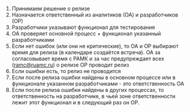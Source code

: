 1. Принимаем решение о релизе
2. Назначается ответственный из аналитиков (ОА) и разработчиков (ОР)
3. Разработчики указывают функционал для тестирования
4. ОА проверяет основной процесс + функционал указанный разработчиками
5. Если нет ошибок (или они не критические), то ОА и ОР выбирают время для релиза (в календаре создаётся встреча).  ОА за согласовывает время с РАМК и за час предупреждает всех (ramc@ruamc.ru) о релизе
ОР проводит релиз
6. Если ошибки есть, то релиз не проводится
7. Если после релиза ошибки найдены в основном процессе или в функционале указанном разработчиками - это ответственность ОА
8. Если после релиза ошибки найдены в других процессах, то ответственность на разработчике, в чьей зоне ответственности лежит этот функционал и в следующий раз он ОР.